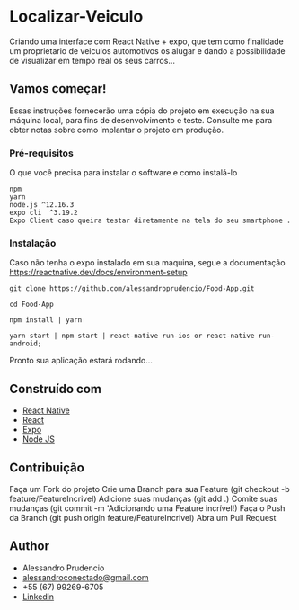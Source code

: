 # Localizar-Veiculo

Criando uma interface com React Native + expo, que tem como finalidade um proprietario de veiculos automotivos os alugar e dando a possibilidade de visualizar em tempo real os seus carros...
 
## Vamos começar!

Essas instruções fornecerão uma cópia do projeto em execução na sua máquina local, para fins de desenvolvimento e teste. Consulte me  para obter notas sobre como implantar o projeto em produção.

### Pré-requisitos

O que você precisa para instalar o software e como instalá-lo

```
npm
yarn
node.js ^12.16.3
expo cli  ^3.19.2
Expo Client caso queira testar diretamente na tela do seu smartphone .
```

### Instalação

Caso não tenha o expo instalado em sua maquina, segue a documentação https://reactnative.dev/docs/environment-setup

```
git clone https://github.com/alessandroprudencio/Food-App.git
```

```
cd Food-App 
```

```
npm install | yarn
```

```
yarn start | npm start | react-native run-ios or react-native run-android;
```

Pronto sua aplicação estará  rodando...

## Construído com

* [React Native](https://reactnative.dev/)
* [React](https://reactjs.org/)
* [Expo](https://expo.io/)
* [Node JS](https://nodejs.org/)

## Contribuição

Faça um Fork do projeto
Crie uma Branch para sua Feature (git checkout -b feature/FeatureIncrivel)
Adicione suas mudanças (git add .)
Comite suas mudanças (git commit -m 'Adicionando uma Feature incrível!)
Faça o Push da Branch (git push origin feature/FeatureIncrivel)
Abra um Pull Request

## Author

* Alessandro Prudencio 
* alessandroconectado@gmail.com
* +55 (67) 99269-6705
* [Linkedin](https://www.linkedin.com/in/alessandro-prudencio/)


